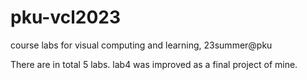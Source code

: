 # pku-vcl2023
course labs for visual computing and learning, 23summer@pku

There are in total 5 labs. lab4 was improved as a final project of mine.
